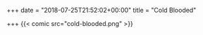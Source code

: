 +++
date = "2018-07-25T21:52:02+00:00"
title = "Cold Blooded"

+++
{{< comic src="cold-blooded.png" >}}
